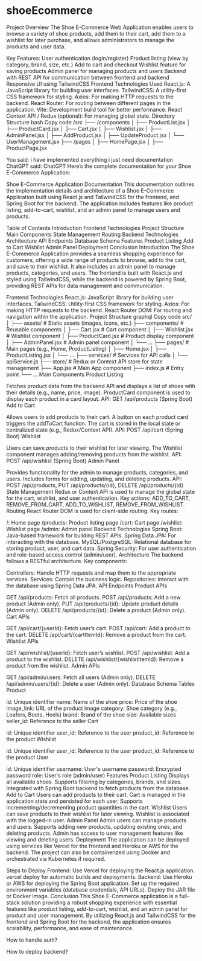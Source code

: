 ﻿# shoeEcommerce
Project Overview
The Shoe E-Commerce Web Application enables users to browse a variety of shoe products, add them to their cart, add them to a wishlist for later purchase, and allows administrators to manage the products and user data.

Key Features:
User authentication (login/register)
Product listing (view by category, brand, size, etc.)
Add to cart and checkout
Wishlist feature for saving products
Admin panel for managing products and users
Backend with REST API for communication between frontend and backend
Responsive UI using TailwindCSS
Frontend
Technologies Used
React.js: A JavaScript library for building user interfaces.
TailwindCSS: A utility-first CSS framework for styling.
Axios: For making HTTP requests to the backend.
React Router: For routing between different pages in the application.
Vite: Development build tool for better performance.
React Context API / Redux (optional): For managing global state.
Directory Structure
bash
Copy code
/src
├── /components
│   ├── ProductList.jsx
│   ├── ProductCard.jsx
│   ├── Cart.jsx
│   ├── Wishlist.jsx
│   ├── AdminPanel.jsx
│   ├── AddProduct.jsx
│   ├── UpdateProduct.jsx
│   └── UserManagement.jsx
├── /pages
│   ├── HomePage.jsx
│   ├── ProductPage.jsx






You said:
i have implemented everything i just need documentation
ChatGPT said:
ChatGPT
Here’s the complete documentation for your Shoe E-Commerce Application:

Shoe E-Commerce Application Documentation
This documentation outlines the implementation details and architecture of a Shoe E-Commerce Application built using React.js and TailwindCSS for the frontend, and Spring Boot for the backend. The application includes features like product listing, add-to-cart, wishlist, and an admin panel to manage users and products.

Table of Contents
Introduction
Frontend
Technologies
Project Structure
Main Components
State Management
Routing
Backend
Technologies
Architecture
API Endpoints
Database Schema
Features
Product Listing
Add to Cart
Wishlist
Admin Panel
Deployment
Conclusion
Introduction
The Shoe E-Commerce Application provides a seamless shopping experience for customers, offering a wide range of products to browse, add to the cart, and save to their wishlist. It also includes an admin panel to manage products, categories, and users. The frontend is built with React.js and styled using TailwindCSS, while the backend is powered by Spring Boot, providing REST APIs for data management and communication.

Frontend
Technologies
React.js: JavaScript library for building user interfaces.
TailwindCSS: Utility-first CSS framework for styling.
Axios: For making HTTP requests to the backend.
React Router DOM: For routing and navigation within the application.
Project Structure
graphql
Copy code
src/
│
├── assets/                # Static assets (images, icons, etc.)
├── components/            # Reusable components
│   ├── Cart.jsx           # Cart component
│   ├── Wishlist.jsx       # Wishlist component
│   ├── ProductCard.jsx    # Product display component
│   ├── AdminPanel.jsx     # Admin panel component
│   └── ... 
├── pages/                 # Main pages (e.g., Home, ProductListing)
│   ├── Home.jsx
│   ├── ProductListing.jsx
│   └── ...
├── services/              # Services for API calls
│   └── apiService.js
├── store/                 # Redux or Context API store for state management
├── App.jsx                # Main App component
├── index.js               # Entry point
└── ...
Main Components
Product Listing

Fetches product data from the backend API and displays a list of shoes with their details (e.g., name, price, image).
ProductCard component is used to display each product in a card layout.
API: GET /api/products (Spring Boot)
Add to Cart

Allows users to add products to their cart.
A button on each product card triggers the addToCart function.
The cart is stored in the local state or centralized state (e.g., Redux/Context API).
API: POST /api/cart (Spring Boot)
Wishlist

Users can save products to their wishlist for later viewing.
The Wishlist component manages adding/removing products from the wishlist.
API: POST /api/wishlist (Spring Boot)
Admin Panel

Provides functionality for the admin to manage products, categories, and users.
Includes forms for adding, updating, and deleting products.
API: POST /api/products, PUT /api/products/{id}, DELETE /api/products/{id}
State Management
Redux or Context API is used to manage the global state for the cart, wishlist, and user authentication.
Key actions: ADD_TO_CART, REMOVE_FROM_CART, ADD_TO_WISHLIST, REMOVE_FROM_WISHLIST.
Routing
React Router DOM is used for client-side routing. Key routes:

/: Home page
/products: Product listing page
/cart: Cart page
/wishlist: Wishlist page
/admin: Admin panel
Backend
Technologies
Spring Boot: Java-based framework for building REST APIs.
Spring Data JPA: For interacting with the database.
MySQL/PostgreSQL: Relational database for storing product, user, and cart data.
Spring Security: For user authentication and role-based access control (admin/user).
Architecture
The backend follows a RESTful architecture. Key components:

Controllers: Handle HTTP requests and map them to the appropriate services.
Services: Contain the business logic.
Repositories: Interact with the database using Spring Data JPA.
API Endpoints
Product APIs

GET /api/products: Fetch all products.
POST /api/products: Add a new product (Admin only).
PUT /api/products/{id}: Update product details (Admin only).
DELETE /api/products/{id}: Delete a product (Admin only).
Cart APIs

GET /api/cart/{userId}: Fetch user’s cart.
POST /api/cart: Add a product to the cart.
DELETE /api/cart/{cartItemId}: Remove a product from the cart.
Wishlist APIs

GET /api/wishlist/{userId}: Fetch user’s wishlist.
POST /api/wishlist: Add a product to the wishlist.
DELETE /api/wishlist/{wishlistItemId}: Remove a product from the wishlist.
Admin APIs

GET /api/admin/users: Fetch all users (Admin only).
DELETE /api/admin/users/{id}: Delete a user (Admin only).
Database Schema
Tables
Product

id: Unique identifier
name: Name of the shoe
price: Price of the shoe
image_link: URL of the product image
category: Shoe category (e.g., Loafers, Boots, Heels)
brand: Brand of the shoe
size: Available sizes
seller_id: Reference to the seller
Cart

id: Unique identifier
user_id: Reference to the user
product_id: Reference to the product
Wishlist

id: Unique identifier
user_id: Reference to the user
product_id: Reference to the product
User

id: Unique identifier
username: User's username
password: Encrypted password
role: User's role (admin/user)
Features
Product Listing
Displays all available shoes.
Supports filtering by categories, brands, and sizes.
Integrated with Spring Boot backend to fetch products from the database.
Add to Cart
Users can add products to their cart.
Cart is managed in the application state and persisted for each user.
Supports incrementing/decrementing product quantities in the cart.
Wishlist
Users can save products to their wishlist for later viewing.
Wishlist is associated with the logged-in user.
Admin Panel
Admin users can manage products and users.
Supports adding new products, updating existing ones, and deleting products.
Admin has access to user management features like viewing and deleting users.
Deployment
The application can be deployed using services like Vercel for the frontend and Heroku or AWS for the backend. The project can also be containerized using Docker and orchestrated via Kubernetes if required.

Steps to Deploy
Frontend: Use Vercel for deploying the React.js application.
vercel deploy for automatic builds and deployments.
Backend: Use Heroku or AWS for deploying the Spring Boot application.
Set up the required environment variables (database credentials, API URLs).
Deploy the JAR file or Docker image.
Conclusion
This Shoe E-Commerce application is a full-stack solution providing a robust shopping experience with essential features like product listing, add-to-cart, wishlist, and an admin panel for product and user management. By utilizing React.js and TailwindCSS for the frontend and Spring Boot for the backend, the application ensures scalability, performance, and ease of maintenance.







How to handle auth?

How to deploy backend?




